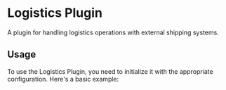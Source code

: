 # Logistics Plugin

A plugin for handling logistics operations with external shipping systems.

## Usage

To use the Logistics Plugin, you need to initialize it with the appropriate configuration. Here's a basic example:
